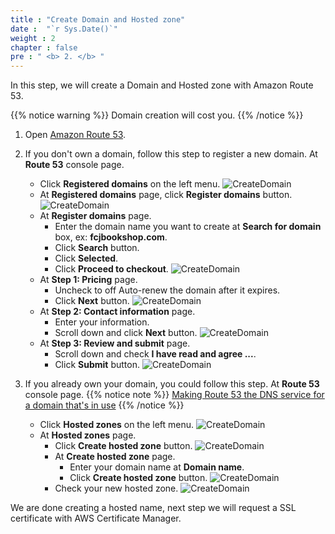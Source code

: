 ```yaml
---
title : "Create Domain and Hosted zone"
date :  "`r Sys.Date()`" 
weight : 2
chapter : false
pre : " <b> 2. </b> "
---
```

In this step, we will create a Domain and Hosted zone with Amazon Route 53.

{{% notice warning %}}
Domain creation will cost you.
{{% /notice %}}

1. Open [Amazon Route 53](https://us-east-1.console.aws.amazon.com/route53/home?region=us-east-1#).

2. If you don't own a domain, follow this step to register a new domain. At **Route 53** console page.
    - Click **Registered domains** on the left menu.
      ![CreateDomain](/000082-Book-store-Setup-ACM-Route-53-and-Cloud-front/images/temp/1/8.png?width=90pc)
    - At **Registered domains** page, click **Register domains** button.
      ![CreateDomain](/000082-Book-store-Setup-ACM-Route-53-and-Cloud-front/images/temp/1/9.png?width=90pc)
    - At **Register domains** page.
      - Enter the domain name you want to create at **Search for domain** box, ex: **fcjbookshop.com**.
      - Click **Search** button.
      - Click **Selected**.
      - Click **Proceed to checkout**.
        ![CreateDomain](/000082-Book-store-Setup-ACM-Route-53-and-Cloud-front/images/temp/1/10.png?width=90pc)
    - At **Step 1: Pricing** page.
      - Uncheck to off Auto-renew the domain after it expires.
      - Click **Next** button.
        ![CreateDomain](/000082-Book-store-Setup-ACM-Route-53-and-Cloud-front/images/temp/1/11.png?width=90pc)
    - At **Step 2: Contact information** page.
      - Enter your information.
      - Scroll down and click **Next** button.
        ![CreateDomain](/000082-Book-store-Setup-ACM-Route-53-and-Cloud-front/images/temp/1/12.png?width=90pc)
    - At **Step 3: Review and submit** page.
      - Scroll down and check **I have read and agree ...**.
      - Click **Submit** button.
        ![CreateDomain](/000082-Book-store-Setup-ACM-Route-53-and-Cloud-front/images/temp/1/13.png?width=90pc)

3. If you already own your domain, you could follow this step. At **Route 53** console page.
{{% notice note %}}
[Making Route 53 the DNS service for a domain that's in use](https://docs.aws.amazon.com/Route53/latest/DeveloperGuide/migrate-dns-domain-in-use.html)
{{% /notice %}}
    - Click **Hosted zones** on the left menu.
    ![CreateDomain](/000082-Book-store-Setup-ACM-Route-53-and-Cloud-front/images/temp/1/4.png?width=90pc)
    - At **Hosted zones** page.
      - Click **Create hosted zone** button.
        ![CreateDomain](/000082-Book-store-Setup-ACM-Route-53-and-Cloud-front/images/temp/1/5.png?width=90pc)
      - At **Create hosted zone** page.
        - Enter your domain name at **Domain name**.
        - Click **Create hosted zone** button.
          ![CreateDomain](/000082-Book-store-Setup-ACM-Route-53-and-Cloud-front/images/temp/1/6.png?width=90pc)
      - Check your new hosted zone.
        ![CreateDomain](/000082-Book-store-Setup-ACM-Route-53-and-Cloud-front/images/temp/1/7.png?width=90pc)

We are done creating a hosted name, next step we will request a SSL certificate with AWS Certificate Manager.

